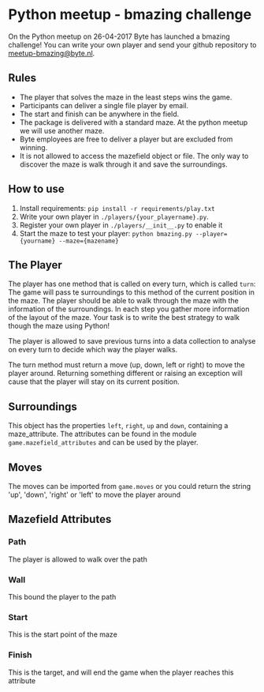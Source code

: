 # Python meetup - bmazing challenge
On the Python meetup on 26-04-2017 Byte has launched a bmazing challenge!
You can write your own player and send your github repository to meetup-bmazing@byte.nl.

## Rules
* The player that solves the maze in the least steps wins the game.
* Participants can deliver a single file player by email.
* The start and finish can be anywhere in the field.
* The package is delivered with a standard maze. At the python meetup we will use another maze.
* Byte employees are free to deliver a player but are excluded from winning.
* It is not allowed to access the mazefield object or file. The only way to discover the maze is walk through it and save the surroundings.

## How to use
1. Install requirements:
`pip install -r requirements/play.txt`
1. Write your own player in `./players/{your_playername}.py`.
1. Register your own player in `./players/__init__.py` to enable it
1. Start the maze to test your player:
`python bmazing.py --player={yourname} --maze={mazename}`

## The Player
The player has one method that is called on every turn, which is called `turn`:
The game will pass te surroundings to this method of the current position in the maze.
The player should be able to walk through the maze with the information of the surroundings.
In each step you gather more information of the layout of the maze.
Your task is to write the best strategy to walk though the maze using Python!

The player is allowed to save previous turns into a data collection to analyse on every turn to decide which way the player walks.

The turn method must return a move (up, down, left or right) to move the player around.
Returning something different or raising an exception will cause that the player will stay on its current position.

## Surroundings
This object has the properties `left`, `right`, `up` and `down`, containing a maze_attribute. 
The attributes can be found in the module `game.mazefield_attributes` and can be used by the player.

## Moves
The moves can be imported from `game.moves` or you could return the string 'up', 'down', 'right' or 'left' to move the player around

## Mazefield Attributes
### Path
The player is allowed to walk over the path

### Wall
This bound the player to the path

### Start
This is the start point of the maze

### Finish
This is the target, and will end the game when the player reaches this attribute
